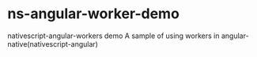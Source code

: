 # ns-angular-worker-demo
nativescript-angular-workers demo
A sample of using workers in angular-native(nativescript-angular)
